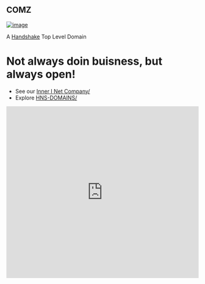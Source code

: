 ## COMZ 

[![image](https://user-images.githubusercontent.com/37987346/101999396-a37e4380-3caa-11eb-8cc6-e61fb53c7855.png)](http://shapereality.innerinetcompany.hns.to/)

A [Handshake](https://handshake.org/) Top Level Domain
 
 # Not always doin buisness, but always open!
 
- See our [Inner I Net Company/](https://shapereality.innerinetcompany.hns.to/)
- Explore [HNS-DOMAINS/](https://home.hns-domains.hns.to/)

<iframe src="https://kiwiirc.com/client/irc.kiwiirc.com/?nick=one|?&theme=mini#1" style="border:0; width:100%; height:450px;"></iframe>
